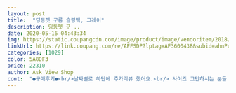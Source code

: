 ```yaml
---
layout: post 
title:  "딩동펫 구름 슬링백, 그레이" 
description: 딩동펫 구 ..
date: 2020-05-16 04:43:34 
img: https://static.coupangcdn.com/image/product/image/vendoritem/2018/11/01/3522562971/d21664cc-6c2d-457a-8d59-03393bd64830.jpg 
linkUrl: https://link.coupang.com/re/AFFSDP?lptag=AF3600438&subid=ahnPublicAsk&pageKey=63652982&itemId=216589717&vendorItemId=3522562971&traceid=V0-113-92bee20b75ca36f0 
categories: [1029] 
color: 5A8DF3 
price: 22310 
author: Ask View Shop 
cont:  "●구매후기●<br/>날짜별로 하단에 추가리뷰 했어요.<br/> 사이즈 고민하시는 분들 읽어주세요.<br/><br/>+) L살걸 후회스럽네요 ㅠㅜ<br/>... <br/>.<br/> 2.<br/>8키로두 L사이즈가 맞는 거 같아요... <br/> 아침엔 몰랐는데 저녁에 한 번 더 사용해 보니 얘가 일어나니까 몸이 전부 튀나와서 떨어질려구합니다.<br/>;; 여러분.<br/> L사세요.<br/><br/>11월 17일 추가+<br/>2.<br/>8kg 소형견이라 M사려고 했다가 미니핀이라 다리가 길어서 L살까<br/>5개월 2키로 조금 안됩니다<br/>9월 11일 추가+<br/>M사이즈 선택하길 잘한듯합니다<br/>m사이즈와 L사이즈중 고민을 했는데요<br/><br/>가까운곳이나 병원 갈때 사용하려고 천소재의 가방을 찾고 있었어요.<br/><br/>가방에서 나오려고 발버둥칠때가 있는데 너무 잘 튀어나와요.<br/>.<br/><br/>감사합니다♡♡<br/>개가 몸이 안좋아 장시간 산책을 못해 중간 중간 안아 주는데요.<br/> 이걸로 좀 저두 편하고 지두 편하게 됐네요.<br/><br/>개님이 지가 속 들어가서 맘에 드는 표정을 지으시는데.<br/>ㅋ<br/>게다가 강아지 데려갈땐 이것저것 챙겨야 할 것들이 많은데다<br/>계속 고민하다가 원래 사용하던 가방이랑 비슷한 크기인 M을 사긴 했는데<br/>그래도 가격대비 이 정도 제품이면 우수하다고 생각해요.<br/><br/>그리고 무엇보다 간식을 가방안에 넣어주고 스스로 머리넣고 먹게하고 안에 넣어주고 앉으면 간식주니 가방안에 있는걸 거부하지 않아요  포켓도 3개 지퍼로 닫을 수 있는(카드나 돈 보관) 곳이 1곳 있어요 가슴줄 연결하는 고리도 있고 망 위로 있는 끈은 나오지 못하게 막는거같아요<br/>끈조절도 가능하고요 .<br/>.<br/><br/>내부도 푹신하고 물통 넣을 공간, 핸드폰 넣을 공간,  배변봉투 넣을 공간등등 수납부분이 많네요.<br/> 맘에 듭니다.<br/><br/>너무 마음에 들어요 ㅎ<br/>뒤에 지퍼로 된 공간엔 간단하게 카드나 현금정도 넣을 수 있어서<br/>등에 매는 개가방이 있습니다만 매일 산책시 매고 다닐 수도 없고 하여 슬링백을 사게 됐습니다.<br/> 또 이제 겨울이라 말티즈는 털을 길러도 숱이 별로 없어서 추위를 금방 타서 동네만 짧개 돌았는데 이 가방이 있어서 둘이 좀 더 멀리 갈 수 있겠네요.<br/>  가방속에 발열팩 넣구 하면 개도 따듯할꺼 같네요.<br/><br/>많이 편리하더라구요.<br/><br/>맘에 들어요<br/>모두들 애견과 즐거운 산책하세요<br/>뭔 말이 필요하겠습니까.<br/><br/>사이즈 넉넉해요<br/>사이즈는 m사이즈 샀고  우리개가 2.<br/>8키로인데 딱 맞습니다.<br/><br/>산책을 좋아하긴 하지만 다른 강아지 남자어른을 무서워해요 그래서 산책중 안고 다니는 시간이 길어 서로 불편한듯해 구매했어요<br/>살때 몸무게 보다는 높이가 낮아서 M보단 L이 편하겠네요.<br/>.<br/><br/>색상은 털이 많이 빠질것을 생각해 주문했는데 딱좋아요^^<br/>안에 담요까지 깔아서 그런가 앉아도 몸(머리)이 많이 밖으로 나오긴 해요 ㅎㅎ<br/>안에 저처럼 담요 깔고 인형 넣고 하다보면 그렇게 넉넉한건 아니라.<br/>.<br/><br/>안에 패드는 탈착 세탁도 편할거같아요<br/>안에도 폭신폭신해서 제가 들어가고 싶... <br/>크.<br/>.<br/>크흠.<br/>.<br/><br/>애견가방마냥 강아지가 완전히 가방안에 들어가고 망덥개를 닫고 쓰실꺼면  L사이즈 사시는건 맞는 거 같습니다.<br/> 쓰다보니 개도 익숙해져서 얌전히는 있는데 아주 소형견(치와와나 2키로안되는 녀석들)빼고 2키로 후반대부턴 넉넉히 쓰실꺼면 L이 가장 좋을 꺼 같네요.<br/>  제가 작게 사서 그런지 담요나 이런 거 넣기가 참 애매합니다.<br/> 그래도 1시간 밖에서 산책하며 수시로 넣을때 몸을 감싸주니 추위 안타고 괜찮아요.<br/><br/>양손이 자유로운게 이리 좋다니.<br/>.<br/><br/>얘가 앞다리를 자꾸 빼려고 해서 더 큰 걸 살껄 후회했습니다만(별하나 줄인게 그 이유.<br/>.<br/>) 녀석도 익숙해졌는지 제가 앞 뒷다리 전부 집어넣으니 얌전히 잘있습니다.<br/> 2.<br/>8키로 기준 몸은 다 들어가고 얼굴은 나와 있는 상태라 다른 애견 슬링백 같이 얼굴만 빼꼼이 나온 형태가 됩니다.<br/> 단 망으로된 자크는 못닫아요.<br/><br/>어깨에 무게를 싣고 가니까 힘든것도 덜하구 좋아요!<br/>엎드리고 있어야 지퍼를 닫을 수 있는정도구.<br/>.<br/><br/>원래 사용하던 이동장은 플라스틱+가죽에다 가방 무게만 2kg이라<br/>이 가방은 수납공간에 3곳이라 한쪽엔 배변봉투 한쪽엔 물이나 휴대폰,<br/>잘 들어가 있네요?!(사진 추가 했어요!)<br/>잘 들어가구 나오려고 하질 않네요.<br/>.<br/>ㅎㅎ<br/>저희 강아지가 워낙에 가방이나 집을 좋아해서 담요 깔아주니까<br/>저희 강아지는 장모치와와에요<br/>제 강아지(2.<br/>8kg)까지 들어가면 무거워서 들고다니기 힘들었는데<br/>한 33.<br/>5kg 까지는 넉넉하게 사용 할 것 같고 그 이상은 L사시는 걸 추천드려요.<br/><br/>확실히 너무 가벼워졌고 숄더백 형태라 팔힘이 아닌<br/>휴대폰 등 개인소지품까지 챙기려다 보니 짐이 많아지는데,<br/>" 
---
```

